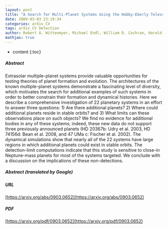 ```yaml
---
layout: post
title: "A Search for Multi-Planet Systems Using the Hobby-Eberly Telescope"
date: 2009-03-03 23:19:34
categories: arXiv_CV
tags: arXiv_CV Detection
author: Robert A. Wittenmyer, Michael Endl, William D. Cochran, Harold F. Levison, Gregory W. Henry
mathjax: true
---
```


* content
{:toc}

##### Abstract
Extrasolar multiple-planet systems provide valuable opportunities for testing theories of planet formation and evolution. The architectures of the known multiple-planet systems demonstrate a fascinating level of diversity, which motivates the search for additional examples of such systems in order to better constrain their formation and dynamical histories. Here we describe a comprehensive investigation of 22 planetary systems in an effort to answer three questions: 1) Are there additional planets? 2) Where could additional planets reside in stable orbits? and 3) What limits can these observations place on such objects? We find no evidence for additional bodies in any of these systems; indeed, these new data do not support three previously announced planets (HD 20367b: Udry et al. 2003, HD 74156d: Bean et al. 2008, and 47 UMa c: Fischer et al. 2002). The dynamical simulations show that nearly all of the 22 systems have large regions in which additional planets could exist in stable orbits. The detection-limit computations indicate that this study is sensitive to close-in Neptune-mass planets for most of the systems targeted. We conclude with a discussion on the implications of these non-detections.

##### Abstract (translated by Google)


##### URL
[https://arxiv.org/abs/0903.0652](https://arxiv.org/abs/0903.0652)

##### PDF
[https://arxiv.org/pdf/0903.0652](https://arxiv.org/pdf/0903.0652)

